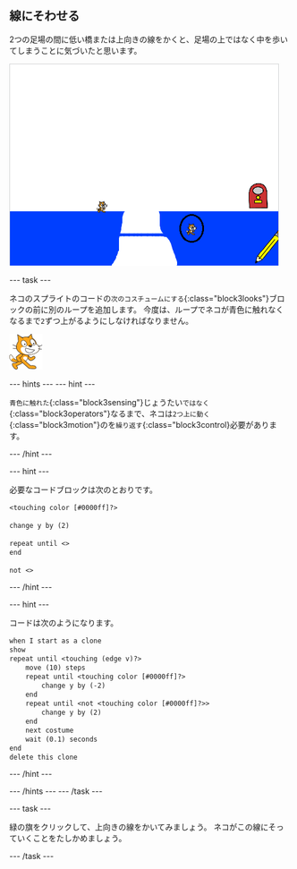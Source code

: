 ## 線にそわせる

2つの足場の間に低い橋または上向きの線をかくと、足場の上ではなく中を歩いてしまうことに気づいたと思います。

![足場の中を歩くネコ](images/cat-walk-through-platform.png)

\--- task \---

ネコのスプライトのコードの`次のコスチュームにする`{:class="block3looks"}ブロックの前に別のループを追加します。 今度は、ループでネコが青色に触れなくなるまで`2`ずつ上がるようにしなければなりません。

![ネコのスプライト](images/cat-sprite.png)

\--- hints \--- \--- hint \---

`青色に触れた`{:class="block3sensing"}じょうたい`ではなく`{:class="block3operators"}なるまで、ネコは`2つ上に動く`{:class="block3motion"}のを`繰り返す`{:class="block3control}必要があります。

\--- /hint \---

\--- hint \---

必要なコードブロックは次のとおりです。

```blocks3
<touching color [#0000ff]?>

change y by (2)

repeat until <>
end

not <>
```

\--- /hint \---

\--- hint \---

コードは次のようになります。

```blocks3
when I start as a clone
show
repeat until <touching (edge v)?>
    move (10) steps
    repeat until <touching color [#0000ff]?>
        change y by (-2)
    end
    repeat until <not <touching color [#0000ff]?>>
        change y by (2)
    end
    next costume
    wait (0.1) seconds
end
delete this clone
```

\--- /hint \---

\--- /hints \--- \--- /task \---

\--- task \---

緑の旗をクリックして、上向きの線をかいてみましょう。 ネコがこの線にそっていくことをたしかめましょう。

\--- /task \---